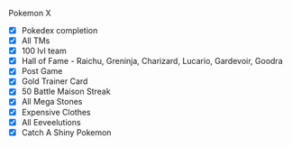 Pokemon X

- [x] Pokedex completion
- [x] All TMs
- [x] 100 lvl team
- [x] Hall of Fame - Raichu, Greninja, Charizard, Lucario, Gardevoir, Goodra
- [x] Post Game
- [x] Gold Trainer Card
- [x] 50 Battle Maison Streak
- [x] All Mega Stones
- [x] Expensive Clothes
- [x] All Eeveelutions
- [x] Catch A Shiny Pokemon
